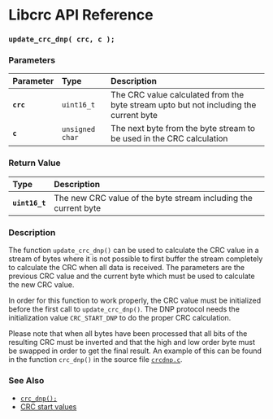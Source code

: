 # Libcrc API Reference

### `update_crc_dnp( crc, c );`

### Parameters

| Parameter | Type | Description |
| :--- | :--- | :--- |
|**`crc`**|`uint16_t`|The CRC value calculated from the byte stream upto but not including the current byte|
|**`c`**|`unsigned char`|The next byte from the byte stream to be used in the CRC calculation|

### Return Value

| Type | Description |
| :--- | :--- |
|**`uint16_t`**|The new CRC value of the byte stream including the current byte|

### Description

The function `update_crc_dnp()` can be used to calculate the CRC value in a stream of bytes where
it is not possible to first buffer the stream completely to calculate the CRC when all data
is received. The parameters are the previous CRC value and the current byte which must be used
to calculate the new CRC value.

In order for this function to work properly, the CRC value must be initialized before the first
call to `update_crc_dnp()`. The DNP protocol needs the initialization value `CRC_START_DNP`
to do the proper CRC calculation.

Please note that when all bytes have been processed that all bits of the resulting CRC must
be inverted and that the high and low order byte must be swapped in order to get the final
result. An example of this can be found in the function `crc_dnp()` in the
source file [`crcdnp.c`](../src/crcdnp.c).

### See Also

* [`crc_dnp();`](crc_dnp.md)
* [CRC start values](crc_start.md)
